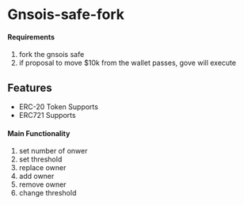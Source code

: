 # Gnsois-safe-fork

#### Requirements

1. fork the gnsois safe
2. if proposal to move $10k from the wallet passes, gove will execute


## Features 

* ERC-20 Token Supports
* ERC721 Supports

#### Main Functionality

1. set number of onwer
2. set threshold
3. replace owner
4. add owner
5. remove owner
6. change threshold
